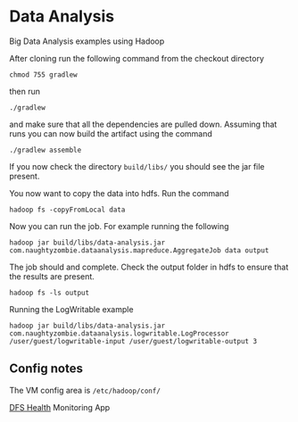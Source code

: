# Data Analysis
Big Data Analysis examples using Hadoop

After cloning run the following command from the checkout directory

    chmod 755 gradlew
    
then run

    ./gradlew
    
and make sure that all the dependencies are pulled down. Assuming that runs you can now build the artifact using the command

    ./gradlew assemble
    
If you now check the directory `build/libs/` you should see the jar file present.  

You now want to copy the data into hdfs. Run the command

    hadoop fs -copyFromLocal data
    
Now you can run the job. For example running the following

    hadoop jar build/libs/data-analysis.jar com.naughtyzombie.dataanalysis.mapreduce.AggregateJob data output
    
The job should and complete. Check the output folder in hdfs to ensure that the results are present.

    hadoop fs -ls output
    
Running the LogWritable example

    hadoop jar build/libs/data-analysis.jar com.naughtyzombie.dataanalysis.logwritable.LogProcessor /user/guest/logwritable-input /user/guest/logwritable-output 3
    
## Config notes

The VM config area is `/etc/hadoop/conf/`

[DFS Health](http://192.168.0.10:50070/dfshealth.jsp) Monitoring App

